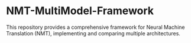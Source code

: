 # NMT-MultiModel-Framework
This repository provides a comprehensive framework for Neural Machine Translation (NMT), implementing and comparing multiple architectures.
